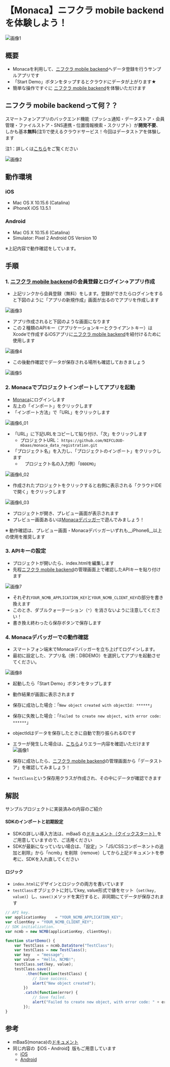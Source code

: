# 【Monaca】ニフクラ mobile backend を体験しよう！
![画像1](/readme-img/001.png)

<!-- PJ Update 2020/07/13 -->
<!-- JS SDK Ver. 3.0.2 -->

## 概要
* Monacaを利用して、[ニフクラ mobile backend](https://mbaas.nifcloud.com/)へデータ登録を行うサンプルアプリです
 * 「Start Demo」ボタンをタップするとクラウドにデータが上がります★
* 簡単な操作ですぐに [ニフクラ mobile backend](https://mbaas.nifcloud.com/)を体験いただけます

## ニフクラ mobile backendって何？？
スマートフォンアプリのバックエンド機能（プッシュ通知・データストア・会員管理・ファイルストア・SNS連携・位置情報検索・スクリプト）が**開発不要**、しかも基本**無料**(注1)で使えるクラウドサービス！今回はデータストアを体験します

注1：詳しくは[こちら](https://mbaas.nifcloud.com/price.htm)をご覧ください

![画像2](/readme-img/002.png)

## 動作環境
### iOS

* Mac OS X 10.15.6 (Catalina)
* iPhoneX iOS 13.5.1

### Android

* Mac OS X 10.15.6 (Catalina)
* Simulator: Pixel 2 Android OS Version 10

※上記内容で動作確認をしています。


## 手順
### 1. [ニフクラ mobile backend](https://mbaas.nifcloud.com/)の会員登録とログイン→アプリ作成

* 上記リンクから会員登録（無料）をします。登録ができたらログインをすると下図のように「アプリの新規作成」画面が出るのでアプリを作成します

![画像3](/readme-img/003.png)

* アプリ作成されると下図のような画面になります
* この２種類のAPIキー（アプリケーションキーとクライアントキー）はXcodeで作成するiOSアプリに[ニフクラ mobile backend](https://mbaas.nifcloud.com/)を紐付けるために使用します

![画像4](/readme-img/004.png)

* この後動作確認でデータが保存される場所も確認しておきましょう

![画像5](/readme-img/005.png)

### 2. Monacaでプロジェクトインポートしてアプリを起動

* [Monaca](https://ja.monaca.io/)にログインします
* 左上の「インポート」をクリックします
* 「インポート方法」で「URL」をクリックします

![画像6_01](/readme-img/006_01.png)

* 「URL」に下記URLをコピーして貼り付け、「次」をクリックします
  * プロジェクトURL： `https://github.com/NIFCLOUD-mbaas/monaca_data_registration.git`
* 「プロジェクト名」を入力し、「プロジェクトのインポート」をクリックします
  * 　プロジェクト名の入力例）「`DBDEMO`」

![画像6_02](/readme-img/006_02.png)

* 作成されたプロジェクトをクリックすると右側に表示される「クラウドIDEで開く」をクリックします

![画像6_03](/readme-img/006_03.png)

* プロジェクトが開き、プレビュー画面が表示されます
* プレビュー画面あるいは[Monacaデバッガー](https://ja.monaca.io/debugger.html)で遊んでみましょう！

※ 動作確認は、プレビュー画面・Monacaデバッガーいずれも__iPhone6__以上の使用を推奨します

### 3. APIキーの設定

* プロジェクトが開いたら、index.htmlを編集します
* 先程[ニフクラ mobile backend](https://mbaas.nifcloud.com/)の管理画面上で確認したAPIキーを貼り付けます

![画像7](/readme-img/007.png)

* それぞれ`YOUR_NCMB_APPLICATION_KEY`と`YOUR_NCMB_CLIENT_KEY`の部分を書き換えます
 * このとき、ダブルクォーテーション（`"`）を消さないように注意してください！
* 書き換え終わったら保存ボタンで保存します

### 4. Monacaデバッガーでの動作確認
* スマートフォン端末でMonacaデバッガーを立ち上げてログインします。
* 最初に設定した、アプリ名（例：DBDEMO）を選択してアプリを起動させてください。

![画像8](/readme-img/008.png)

* 起動したら「Start Demo」ボタンをタップします
* 動作結果が画面に表示されます
 * 保存に成功した場合：「`New object created with objectId: ******`」
 * 保存に失敗した場合：「`Failed to create new object, with error code: ******`」
* objectIdはデータを保存したときに自動で割り振られるIDです
* エラーが発生した場合は、[こちら](https://mbaas.nifcloud.com/doc/current/rest/common/error.html)よりエラー内容を確認いただけます
![画像1](/readme-img/001.png)

* 保存に成功したら、[ニフクラ mobile backend](https://mbaas.nifcloud.com/)の管理画面から「データストア」を確認してみましょう！
* `TestClass`という保存用クラスが作成され、その中にデータが確認できます

## 解説
サンプルプロジェクトに実装済みの内容のご紹介

#### SDKのインポートと初期設定
 * SDKの詳しい導入方法は、mBaaS の[ドキュメント（クイックスタート）](https://mbaas.nifcloud.com/doc/current/introduction/div_quickstart_javascript_monaca.html)をご用意していますので、ご活用ください
 * SDKが最新になっていない場合は、「設定」＞「JS/CSSコンポーネントの追加と削除」から「ncmb」を削除（remove）してから上記ドキュメントを参考に、SDKを入れ直してください

#### ロジック
 * `index.html`にデザインとロジックの両方を書いています
 * `testClass`オブジェクトに対してkey, value形式で値をセット（`set(key, value)`）し、`save()`メソッドを実行すると、非同期にてデータが保存されます

```javascript
// API key.
var applicationKey    = "YOUR_NCMB_APPLICATION_KEY";
var clientKey = "YOUR_NCMB_CLIENT_KEY";
// SDK initialization.
var ncmb = new NCMB(applicationKey, clientKey);

function startDemo() {
    var TestClass = ncmb.DataStore("TestClass");
    var testClass = new TestClass();
    var key   = "message";
    var value = "Hello, NCMB!";
    testClass.set(key, value);
    testClass.save()
         .then(function(testClass) {
            // Save success.
            alert("New object created");
        })
        .catch(function(error) {
            // Save failed.
            alert("Failed to create new object, with error code: " + error.text);
        });
}
```

## 参考
* mBaaS(monaca)の[ドキュメント](https://mbaas.nifcloud.com/doc/current/#/Monaca)
* 同じ内容の【iOS・Android】版もご用意しています
  * [iOS](https://github.com/NIFCLOUD-mbaas/iOS-Objective-C_DB_DEMO)
  * [Android](https://github.com/NIFCLOUD-mbaas/android_data_demo)
